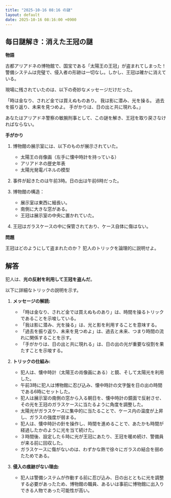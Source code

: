 ```yaml
---
title: "2025-10-16 08:16 の謎"
layout: default
date: 2025-10-16 08:16:00 +0900
---
```

## 毎日謎解き：消えた王冠の謎

**物語**

古都アリアドネの博物館で、国宝である「太陽王の王冠」が盗まれてしまった！ 警備システムは完璧で、侵入者の形跡は一切なし。しかし、王冠は確かに消えている。

現場に残されていたのは、以下の奇妙なメッセージだけだった。

「時は金なり、されど金では買えぬものあり。
  我は影に潜み、光を操る。
  過去を振り返り、未来を見つめよ。
  手がかりは、日の出と共に現れる。」

あなたはアリアドネ警察の敏腕刑事として、この謎を解き、王冠を取り戻さなければならない。

**手がかり**

1.  博物館の展示室には、以下のものが展示されていた。
    *   太陽王の肖像画（左手に懐中時計を持っている）
    *   アリアドネの歴史年表
    *   太陽光発電パネルの模型

2.  事件が起きたのは午前3時。日の出は午前6時だった。

3.  博物館の構造：
    * 展示室は東西に細長い。
    * 南側に大きな窓がある。
    * 王冠は展示室の中央に置かれていた。

4. 王冠はガラスケースの中に保管されており、ケース自体に傷はない。

**問題**

王冠はどのようにして盗まれたのか？ 犯人のトリックを論理的に説明せよ。

## 解答

犯人は、**光の反射を利用して王冠を盗んだ**。

以下に詳細なトリックの説明を示す。

1. **メッセージの解読:**
    * 「時は金なり、されど金では買えぬものあり」は、時間を操るトリックであることを示唆している。
    * 「我は影に潜み、光を操る」は、光と影を利用することを意味する。
    * 「過去を振り返り、未来を見つめよ」は、過去と未来、つまり時間の流れに関係することを示す。
    * 「手がかりは、日の出と共に現れる」は、日の出の光が重要な役割を果たすことを示唆する。

2. **トリックの仕組み:**
    * 犯人は、懐中時計（太陽王の肖像画にある）と鏡、そして太陽光を利用した。
    * 午前3時に犯人は博物館に忍び込み、懐中時計の文字盤を日の出の時間である6時にセットした。
    * 犯人は展示室の南側の窓から入る朝日を、懐中時計の鏡面で反射させ、その光を王冠のガラスケースに当たるように角度を調整した。
    * 太陽光がガラスケースに集中的に当たることで、ケース内の温度が上昇し、ガラスの強度が弱まる。
    * 犯人は、懐中時計の針を操作し、時間を進めることで、あたかも時間が経過したかのように光を当て続けた。
    * ３時間後、設定した６時に光が王冠にあたり、王冠を暖め続け、警備員が来る前に回収した。
    * ガラスケースに傷がないのは、わずかな熱で徐々にガラスの結合を弱めたためである。

3. **侵入の痕跡がない理由:**
    * 犯人は警備システムが作動する前に忍び込み、日の出とともに光を調整する必要があったため、博物館の職員、あるいは事前に博物館に出入りできる人物であった可能性が高い。
